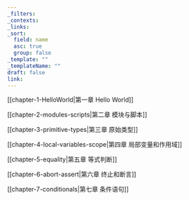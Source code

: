 ```yaml
---
_filters: 
_contexts: 
_links: 
_sort:
  field: name
  asc: true
  group: false
_template: ""
_templateName: ""
draft: false
link:
---
```


[[chapter-1-HelloWorld|第一章 Hello World]]

[[chapter-2-modules-scripts|第二章 模块与脚本]]

[[chapter-3-primitive-types|第三章 原始类型]]

[[chapter-4-local-variables-scope|第四章 局部变量和作用域]]

[[chapter-5-equality|第五章 等式判断]]

[[chapter-6-abort-assert|第六章 终止和断言]]

[[chapter-7-conditionals|第七章 条件语句]]

